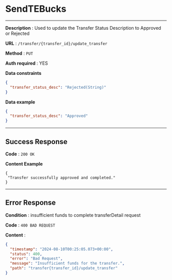 # SendTEBucks

---

**Description** : Used to update the Transfer Status Description to Approved or Rejected

**URL** : `/transfer/{transfer_id}/update_transfer`

**Method** : `PUT`

**Auth required** : YES

**Data constraints**


```json
{
  "transfer_status_desc": "Rejected(String)"
}
```

**Data example**

```json
{
  "transfer_status_desc": "Approved"
}
```
---

## Success Response

**Code** : `200 OK`

**Content Example**

```
{
 "Transfer successfully approved and completed."
}
```

---


## Error Response

**Condition** : insufficient funds to complete transferDetail request

**Code** : `400 BAD REQUEST`

**Content** :

```json
{
  "timestamp": "2024-08-10T00:25:05.073+00:00",
  "status": 400,
  "error": "Bad Request",
  "message": "Insufficient funds for the transfer.",
  "path": "transfer{transfer_id}/update_transfer"
}
```
